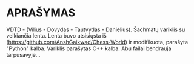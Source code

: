 # APRAŠYMAS
VDTD - (Vilius - Dovydas - Tautvydas - Danielius). Šachmatų variklis su veikiančia lenta. Lenta buvo atsisiųsta iš (https://github.com/AnshGaikwad/Chess-World) ir modifikuota, parašyta "Python" kalba. Variklis parašytas C++ kalba. Abu failai bendrauja tarpusavyje...

